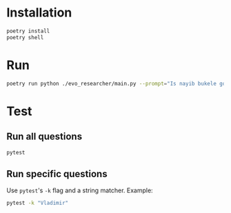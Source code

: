 # Installation

```bash
poetry install
poetry shell
```

# Run

```bash
poetry run python ./evo_researcher/main.py --prompt="Is nayib bukele going to run for president again?"
```

# Test

## Run all questions

```bash
pytest
```

## Run specific questions

Use `pytest`'s `-k` flag and a string matcher. Example:

```bash
pytest -k "Vladimir"
```
